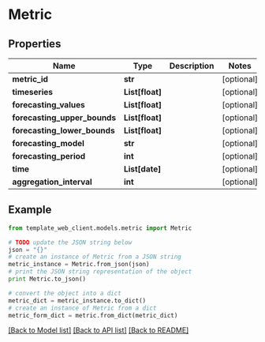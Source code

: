 # Metric


## Properties

Name | Type | Description | Notes
------------ | ------------- | ------------- | -------------
**metric_id** | **str** |  | [optional] 
**timeseries** | **List[float]** |  | [optional] 
**forecasting_values** | **List[float]** |  | [optional] 
**forecasting_upper_bounds** | **List[float]** |  | [optional] 
**forecasting_lower_bounds** | **List[float]** |  | [optional] 
**forecasting_model** | **str** |  | [optional] 
**forecasting_period** | **int** |  | [optional] 
**time** | **List[date]** |  | [optional] 
**aggregation_interval** | **int** |  | [optional] 

## Example

```python
from template_web_client.models.metric import Metric

# TODO update the JSON string below
json = "{}"
# create an instance of Metric from a JSON string
metric_instance = Metric.from_json(json)
# print the JSON string representation of the object
print Metric.to_json()

# convert the object into a dict
metric_dict = metric_instance.to_dict()
# create an instance of Metric from a dict
metric_form_dict = metric.from_dict(metric_dict)
```
[[Back to Model list]](../README.md#documentation-for-models) [[Back to API list]](../README.md#documentation-for-api-endpoints) [[Back to README]](../README.md)



